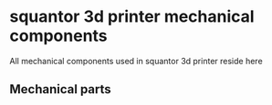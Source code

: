 # squantor 3d printer mechanical components
All mechanical components used in squantor 3d printer reside here
## Mechanical parts
